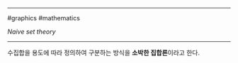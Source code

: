 
---

#graphics #mathematics 

*Naive set theory*

---

수집합을 용도에 따라 정의하여 구분하는 방식을 **소박한 집합론**이라고 한다.

|     | 
| --- |
